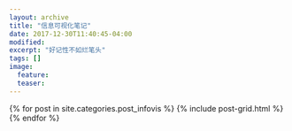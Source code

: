 ```yaml
---
layout: archive
title: "信息可视化笔记"
date: 2017-12-30T11:40:45-04:00
modified:
excerpt: "好记性不如烂笔头"
tags: []
image: 
  feature: 
  teaser:
---
```



<div class="tiles">
{% for post in site.categories.post_infovis %}
  {% include post-grid.html %}
{% endfor %}
</div><!-- /.tiles 把所有categories 有 posts列出來-->
